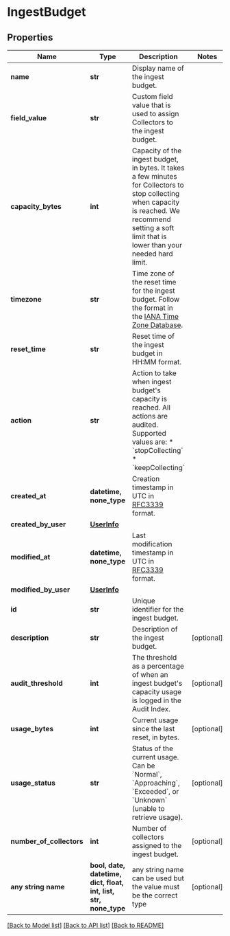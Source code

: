 # IngestBudget


## Properties
Name | Type | Description | Notes
------------ | ------------- | ------------- | -------------
**name** | **str** | Display name of the ingest budget. | 
**field_value** | **str** | Custom field value that is used to assign Collectors to the ingest budget. | 
**capacity_bytes** | **int** | Capacity of the ingest budget, in bytes. It takes a few minutes for Collectors to stop collecting when capacity is reached. We recommend setting a soft limit that is lower than your needed hard limit. | 
**timezone** | **str** | Time zone of the reset time for the ingest budget. Follow the format in the [IANA Time Zone Database](https://en.wikipedia.org/wiki/List_of_tz_database_time_zones#List). | 
**reset_time** | **str** | Reset time of the ingest budget in HH:MM format. | 
**action** | **str** | Action to take when ingest budget&#39;s capacity is reached. All actions are audited. Supported values are:   * &#x60;stopCollecting&#x60;   * &#x60;keepCollecting&#x60; | 
**created_at** | **datetime, none_type** | Creation timestamp in UTC in [RFC3339](https://tools.ietf.org/html/rfc3339) format. | 
**created_by_user** | [**UserInfo**](UserInfo.md) |  | 
**modified_at** | **datetime, none_type** | Last modification timestamp in UTC in [RFC3339](https://tools.ietf.org/html/rfc3339) format. | 
**modified_by_user** | [**UserInfo**](UserInfo.md) |  | 
**id** | **str** | Unique identifier for the ingest budget. | 
**description** | **str** | Description of the ingest budget. | [optional] 
**audit_threshold** | **int** | The threshold as a percentage of when an ingest budget&#39;s capacity usage is logged in the Audit Index. | [optional] 
**usage_bytes** | **int** | Current usage since the last reset, in bytes. | [optional] 
**usage_status** | **str** | Status of the current usage. Can be &#x60;Normal&#x60;, &#x60;Approaching&#x60;, &#x60;Exceeded&#x60;, or &#x60;Unknown&#x60; (unable to retrieve usage). | [optional] 
**number_of_collectors** | **int** | Number of collectors assigned to the ingest budget. | [optional] 
**any string name** | **bool, date, datetime, dict, float, int, list, str, none_type** | any string name can be used but the value must be the correct type | [optional]

[[Back to Model list]](../README.md#documentation-for-models) [[Back to API list]](../README.md#documentation-for-api-endpoints) [[Back to README]](../README.md)


